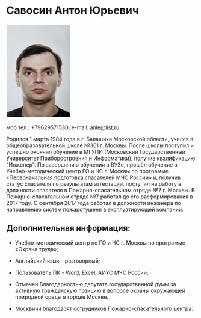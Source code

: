 # Савосин Антон Юрьевич
![MeFoto](/img/myPhoto.png)

моб.тел.: +79629571530; е-mail: anle@list.ru

Родился 1 марта 1984 года в г. Балашиха Московской области, учился в общеобразовательной школе №361 г. Москвы.
После школы поступил и успешно окончил обучение в МГУПИ (Московский Государственный Университет Приборостроения и Информатики), получив квалификацию "Инженер".
По завершению обучения в ВУЗе, прошёл обучение в Учебно-методический центр ГО и ЧС г. Москвы по программе «Первоначальная подготовка спасателей МЧС России»
и, получив статус спасателя по результатам аттестации, поступил на работу в должности спасателя в Пожарно-спасательном отряде №7 г. Москвы.
В Пожарно-спасательном отряде №7 работал до его расформирования в 2017 году.
С сентября 2017 года работал в должности инженера по направлению систем пожаротушеня в эксплуатирующей компании.

## Дополнительная информация:

* Учебно-методический центр по ГО и ЧС г. Москвы по программе «Охрана труда»;

* Английский язык – разговорный;

* Пользователь ПК - Word, Excel, АИУС МЧС России;

* Отмечен Благодарностью депутата государственной думы за активную гражданскую позицию в вопросе охраны окружающей природной среды в городе Москве.

* [Москвичи благодарят сотрудников Пожарно-спасательного центра:](https://www.mos.ru/emercom/documents/arkhiv-novostey/view/5872220/)
